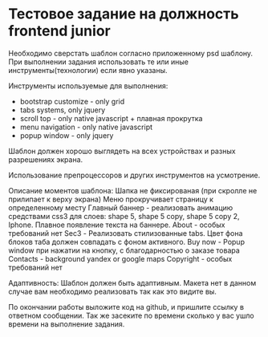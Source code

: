 # Тестовое задание на должность frontend junior

Необходимо сверстать шаблон согласно приложенному psd шаблону. При выполнении задания использовать те или иные инструменты(технологии) если явно указаны.

Инструменты используемые для выполнения:
- bootstrap customize - only grid
- tabs systems, only jquery
- scroll top - only native javascript + плавная прокрутка
- menu navigation - only native javascript
- popup window - only jquery

Шаблон должен хорошо выглядеть на всех устройствах и разных разрешениях экрана.

Использование препроцессоров и других инструментов на усмотрение.

Описание моментов шаблона:
Шапка не фиксированая (при скролле не прилипает к верху экрана)
Меню прокручивает страницу к определенному месту
Главный баннер - реализовать анимацию средствами css3 для слоев: shape 5, shape 5 copy, shape 5 copy 2, Iphone. Плавное появление текста на баннере.
About - особых требований нет
Sec3 - Реализовать стилизованные tabs. Цвет фона блоков таба должен совпадать с фоном активного.
Buy now - Popup window при нажатии на кнопку, с благодарностью о заказе товара
Contacts - background yandex or google maps
Copyright - особых требований нет

Адаптивность:
Шаблон должен быть адаптивным. Макета нет в данном случае вам необходимо реализовать так как это видите вы.

По окончании работы выложите код на github, и пришлите ссылку в ответном сообщении. Так же засеките по времени сколько у вас ушло времени на выполнение задания.
